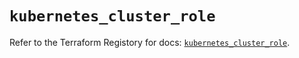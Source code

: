 # `kubernetes_cluster_role`

Refer to the Terraform Registory for docs: [`kubernetes_cluster_role`](https://www.terraform.io/docs/providers/kubernetes/r/cluster_role).
